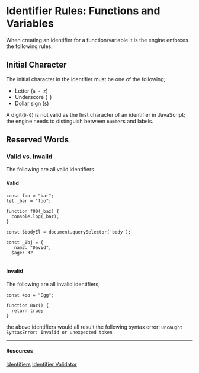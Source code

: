 # Identifier Rules: Functions and Variables

When creating an identifier for a function/variable it is the engine enforces the following rules;

## Initial Character

The initial character in the identifier must be one of the following;

- Letter (`a - z`)
- Underscore (`_`)
- Dollar sign (`$`)

A digit(`0-0`) is not valid as the first character of an identifier in JavaScript; the engine needs to distinguish between `number`s and labels.

## Reserved Words

### Valid vs. Invalid

The following are all valid identifiers.

#### Valid

```
const foo = "bar";
let _bar = "foo";

function f00(_baz) {
  console.log(_baz);
}

const $bodyEl = document.querySelector('body');

const _0bj = {
  _nam3: "David",
  $age: 32


```

#### Invalid

The following are all invalid identifiers;

```
const 4oo = "Egg";

function 8az() {
  return true;
}
```

the above identifiers would all result the following syntax error;
`Uncaught SyntaxError: Invalid or unexpected token`

---

#### Resources

[Identifiers](https://mathiasbynens.be/notes/javascript-identifiers-es6)
[Identifier Validator](https://mothereff.in/js-variables)
